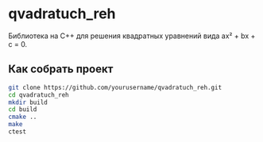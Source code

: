 # qvadratuch_reh

Библиотека на C++ для решения квадратных уравнений вида ax² + bx + c = 0.

## Как собрать проект

```bash
git clone https://github.com/yourusername/qvadratuch_reh.git
cd qvadratuch_reh
mkdir build
cd build
cmake ..
make
ctest
